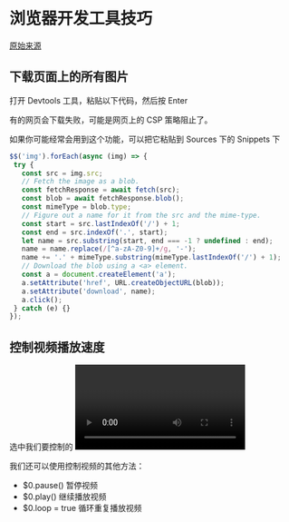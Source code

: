 # 浏览器开发工具技巧

[原始来源](https://devtoolstips.org/)

## 下载页面上的所有图片

打开 Devtools 工具，粘贴以下代码，然后按 Enter

有的网页会下载失败，可能是网页上的 CSP 策略阻止了。

如果你可能经常会用到这个功能，可以把它粘贴到 Sources 下的 Snippets 下

```js
$$('img').forEach(async (img) => {
 try {
   const src = img.src;
   // Fetch the image as a blob.
   const fetchResponse = await fetch(src);
   const blob = await fetchResponse.blob();
   const mimeType = blob.type;
   // Figure out a name for it from the src and the mime-type.
   const start = src.lastIndexOf('/') + 1;
   const end = src.indexOf('.', start);
   let name = src.substring(start, end === -1 ? undefined : end);
   name = name.replace(/[^a-zA-Z0-9]+/g, '-');
   name += '.' + mimeType.substring(mimeType.lastIndexOf('/') + 1);
   // Download the blob using a <a> element.
   const a = document.createElement('a');
   a.setAttribute('href', URL.createObjectURL(blob));
   a.setAttribute('download', name);
   a.click();
 } catch (e) {}
});
```

## 控制视频播放速度

选中我们要控制的 <video> 元素, 然后输入以下内容：$0.playbackRate = 10, 并按 Enter 执行。你会发现, 视频的播放速度已经发生变化了

我们还可以使用控制视频的其他方法：

- $0.pause() 暂停视频
- $0.play() 继续播放视频
- $0.loop = true 循环重复播放视频
